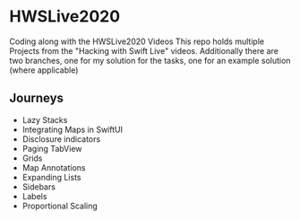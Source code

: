 # HWSLive2020
Coding along with the HWSLive2020 Videos
This repo holds multiple Projects from the "Hacking with Swift Live" videos.
Additionally there are two branches, one for my solution for the tasks, one for an example solution (where applicable)

## Journeys
- Lazy Stacks
- Integrating Maps in SwiftUI
- Disclosure indicators
- Paging TabView
- Grids
- Map Annotations
- Expanding Lists
- Sidebars
- Labels
- Proportional Scaling
